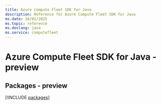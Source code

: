 ```yaml
---
title: Azure Compute Fleet SDK for Java
description: Reference for Azure Compute Fleet SDK for Java
ms.date: 10/01/2025
ms.topic: reference
ms.devlang: java
ms.service: computefleet
---
```

# Azure Compute Fleet SDK for Java - preview
## Packages - preview
[!INCLUDE [packages](compute-fleet-index.md)]